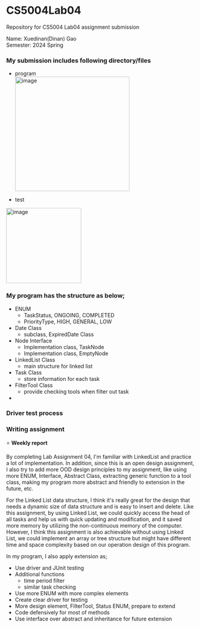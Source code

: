 # CS5004Lab04
Repository for CS5004 Lab04 assignment submission

Name: Xuedinan(Dinan) Gao\
Semester: 2024 Spring

### My submission includes following directory/files

- program\
  <img width="306" alt="image" src="https://github.com/Xuedinan/CS5004Lab04/assets/144306521/dcceee04-1dd9-4b2a-97fe-d7f8dd0f5417">


- test
<img width="201" alt="image" src="https://github.com/Xuedinan/CS5004Lab04/assets/144306521/df7e7036-f73a-4995-8820-6a5527b6d1fa">


### My program has the structure as below;

- ENUM
	- TaskStatus, ONGOING, COMPLETED
	- PriorityType, HIGH, GENERAL, LOW
- Date Class
	- subclass, ExpiredDate Class
- Node Interface
	- Implementation class, TaskNode
	- Implementation class, EmptyNode
- LinkedList Class
	- main structure for linked list
- Task Class
	- store information for each task
- FilterTool Class
	- provide checking tools when filter out task
 - 
### Driver test process

### Writing assignment

:star:  **Weekly report**

By completing Lab Assignment 04, I'm familiar with LinkedList and practice a lot of implementation. In addition, since this is an open design assignment, I also try to add more OOD design principles to my assignment, like using more ENUM, Interface, Abstract Class, extracting generic function to a tool class, making my program more abstract and friendly to extension in the future, etc.

For the Linked List data structure, I think it's really great for the design that needs a dynamic size of data structure and is easy to insert and delete. Like this assignment, by using Linked List, we could quickly access the head of all tasks and help us with quick updating and modification, and it saved more memory by utilizing the non-continuous memory of the computer. However, I think this assignment is also achievable without using Linked List, we could implement an array or tree structure but might have different time and space complexity based on our operation design of this program.

In my program, I also apply extension as;
- Use driver and JUnit testing
- Additional functions
	- time period filter 
	- similar task checking
- Use more ENUM with more complex elements
- Create clear driver for testing
- More design element, FilterTool, Status ENUM, prepare to extend
- Code defensively for most of methods
- Use interface over abstract and inheritance for future extension 
